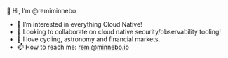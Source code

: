 👋 Hi, I’m @remiminnebo 

- 👀 I’m interested in everything Cloud Native!
- 👀 Looking to collaborate on cloud native security/observability tooling!
- 💞️ I love cycling, astronomy and financial markets.
- 📫 How to reach me:  remi@minnebo.io

<!---
remiminnebo/remiminnebo is a ✨ special ✨ repository because its `README.md` (this file) appears on your GitHub profile.
You can click the Preview link to take a look at your changes.
--->
